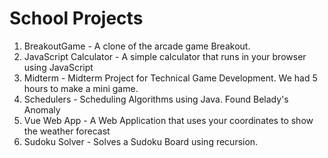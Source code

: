 # School Projects

1. BreakoutGame - A clone of the arcade game Breakout. 
2. JavaScript Calculator - A simple calculator that runs in your browser using JavaScript
3. Midterm - Midterm Project for Technical Game Development. We had 5 hours to make a mini game.
4. Schedulers - Scheduling Algorithms using Java. Found Belady's Anomaly
5. Vue Web App - A Web Application that uses your coordinates to show the weather forecast
6. Sudoku Solver - Solves a Sudoku Board using recursion. 
